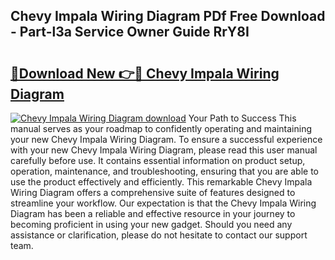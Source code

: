 ## Chevy Impala Wiring Diagram PDf Free Download - Part-l3a Service Owner Guide RrY8I

# <h2><a href="http://dfi4nf.blite.top/?on=Chevy+Impala+Wiring+Diagram">🔗Download New 👉🔴 Chevy Impala Wiring Diagram</a></h2>

[![Chevy Impala Wiring Diagram download](https://i.imgur.com/lujVjoI.png)](http://dfi4nf.blite.top/?on=Chevy+Impala+Wiring+Diagram)
Your Path to Success This manual serves as your roadmap to confidently operating and maintaining your new Chevy Impala Wiring Diagram. To ensure a successful experience with your new Chevy Impala Wiring Diagram, please read this user manual carefully before use. It contains essential information on product setup, operation, maintenance, and troubleshooting, ensuring that you are able to use the product effectively and efficiently. This remarkable Chevy Impala Wiring Diagram offers a comprehensive suite of features designed to streamline your workflow. Our expectation is that the Chevy Impala Wiring Diagram has been a reliable and effective resource in your journey to becoming proficient in using your new gadget. Should you need any assistance or clarification, please do not hesitate to contact our support team.

